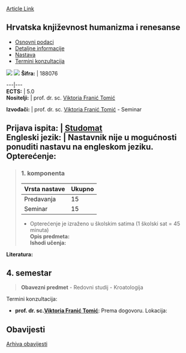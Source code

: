 [Article Link](https://www.fhs.hr/predmet/hkhr)

## Hrvatska književnost humanizma i renesanse
  * [Osnovni podaci](https://www.fhs.hr/predmet/hkhr#v1id-523749_400042_1_0 "Osnovni podaci")
  * [Detaljne informacije](https://www.fhs.hr/predmet/hkhr#v1id-523749_400042_1_1 "Detaljne informacije")
  * [Nastava](https://www.fhs.hr/predmet/hkhr#v1id-523749_400042_1_2 "Nastava")
  * [Termini konzultacija](https://www.fhs.hr/predmet/hkhr#v1id-523749_400042_1_3 "Termini konzultacija")


[![](https://www.fhs.hr/img/flags/gif/hr.gif)](https://www.fhs.hr/predmet/hkhr) [![](https://www.fhs.hr/img/flags/gif/gb.gif)](https://www.fhs.hr/en/course/clohar)
**Šifra:** |  188076  
  
---|---  
**ECTS:** |  5.0   
**Nositelji:** |  prof. dr. sc. [Viktoria Franić Tomić](https://www.fhs.hr/djelatnik/viktoria.franic_tomic)   
  
**Izvođači:** |  prof. dr. sc. [Viktoria Franić Tomić](https://www.fhs.hr/djelatnik/viktoria.franic_tomic) - Seminar  
  
**Prijava ispita:** |  [Studomat](http://www.isvu.hr/studomat)  
**Engleski jezik:** |  Nastavnik nije u mogućnosti ponuditi nastavu na engleskom jeziku.   
**Opterećenje:**  
---  
> ### 1. komponenta
> | Vrsta nastave | Ukupno  
> ---|---  
> Predavanja | 15  
> Seminar | 15  
> * Opterećenje je izraženo u školskim satima (1 školski sat = 45 minuta)   
**Opis predmeta:**  
> **Ishodi učenja:**  

  
**Literatura:**  

  
**4. semestar**  
---  
> **Obavezni predmet** - Redovni studij - Kroatologija  
>   
Termini konzultacija: 
  * **prof. dr. sc.[Viktoria Franić Tomić](https://www.fhs.hr/djelatnik/viktoria.franic_tomic)**: 
Prema dogovoru.
Lokacija: 


## Obavijesti
[Arhiva obavijesti](https://www.fhs.hr/predmet/hkhr?@=215la#news_114318 "Arhiva obavijesti")
